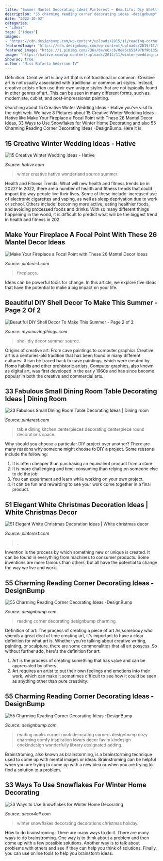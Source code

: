 ```yaml
---
title: "Summer Mantel Decorating Ideas Pinterest ~ Beautiful Diy Shell Decor To Make This Summer"
description: "55 charming reading corner decorating ideas -designbump"
date: "2022-10-02"
categories:
- "ideas"
tags: ["ideas"]
images:
- "https://cdn.designbump.com/wp-content/uploads/2015/11/reading-corner-nook22.jpg"
featuredImage: "https://cdn.designbump.com/wp-content/uploads/2015/11/reading-corner-nook22.jpg"
featured_image: "https://i.pinimg.com/736x/0e/e6/cb/0ee6cb52497bf9b135a0e194bf503161.jpg"
image: "https://hative.com/wp-content/uploads/2014/11/winter-wedding-ideas/7-creative-winter-wedding-ideas.jpg"
ShowToc: true
author: "Miss Rafaela Anderson IV"
---
```



Definition: Creative art is any art that is not traditional or common.
Creative art is not usually associated with traditional or common art styles. Instead, creative artists often use their own unique styles that are not typically found in other genres of art. This can be seen in many different forms, such as moderniste, cubist, and post-impressionist painting.

	

		
searching about 15 Creative Winter Wedding Ideas - Hative you've visit to the right web. We have 8 Pictures about 15 Creative Winter Wedding Ideas - Hative like Make Your Fireplace a Focal Point with These 26 Mantel Decor Ideas, 33 Ways to Use Snowflakes for Winter Home Decorating and also 55 Charming Reading Corner Decorating Ideas -DesignBump. Here it is:
		
    
## 15 Creative Winter Wedding Ideas - Hative

<img loading=lazy src="https://hative.com/wp-content/uploads/2014/11/winter-wedding-ideas/7-creative-winter-wedding-ideas.jpg" onerror="this.onerror=null;this.src='https://tse4.mm.bing.net/th?id=OIP.OQsb_jRlTsWd1OP8HYxzPgHaLG&amp;pid=15.1';" alt="15 Creative Winter Wedding Ideas - Hative">

_Source: hative.com_

>winter creative hative wonderland source summer. 

	

Health and Fitness Trends: What will new health and fitness trends be in 2022?
In 2022, there are a number of health and fitness trends that could impact the way people live their lives. Some of these include: increased use of electronic cigarettes and vaping, as well as sleep deprivation due to work or school. Others include: becoming more active, eating healthier foods, and avoiding processed foods and drinks. With so many different things happening in the world, it is difficult to predict what will be the biggest trend in health and fitness in 202
    
## Make Your Fireplace A Focal Point With These 26 Mantel Decor Ideas

<img loading=lazy src="https://i.pinimg.com/736x/21/b6/4d/21b64df115a37eafd7b7febcce4f7ac3.jpg" onerror="this.onerror=null;this.src='https://tse3.mm.bing.net/th?id=OIP.fTeXO5sma-rXq095BO1PLwHaLH&amp;pid=15.1';" alt="Make Your Fireplace a Focal Point with These 26 Mantel Decor Ideas">

_Source: pinterest.com_

>fireplaces. 

	

Ideas can be powerful tools for change. In this article, we explore five ideas that have the potential to make a big impact on your life.

    
## Beautiful DIY Shell Decor To Make This Summer - Page 2 Of 2

<img loading=lazy src="http://myamazingthings.com/wp-content/uploads/2017/06/diy-shell-decor-7.jpg" onerror="this.onerror=null;this.src='https://tse2.mm.bing.net/th?id=OIP.FXkLP1yKDwQ8VGG7zgHK4gHaJ5&amp;pid=15.1';" alt="Beautiful DIY Shell Decor To Make This Summer - Page 2 of 2">

_Source: myamazingthings.com_

>shell diy decor summer source. 

	

Origins of creative art: From cave paintings to computer graphics
Creative art is a centuries-old tradition that has been found in many different cultures. It can be traced back to cave paintings, which were created by Homo habilis and other prehistoric artists. Computer graphics, also known as digital art, was first developed in the early 1960s and has since become popular in both the creative and commercial arts.

    
## 33 Fabulous Small Dining Room Table Decorating Ideas | Dining Room

<img loading=lazy src="https://i.pinimg.com/736x/52/5f/a2/525fa2146a60cde42bb0144a5ab07214.jpg" onerror="this.onerror=null;this.src='https://tse1.mm.bing.net/th?id=OIP.zChRdLdWgFrlYcz7BHntHwHaLK&amp;pid=15.1';" alt="33 Fabulous Small Dining Room Table Decorating Ideas | Dining room">

_Source: pinterest.com_

>table dining kitchen centerpieces decorating centerpiece round decorations space. 

	

Why should you choose a particular DIY project over another?
There are many reasons why someone might choose to DIY a project. Some reasons include the following: 
1) It is often cheaper than purchasing an equivalent product from a store.
2) It is more challenging and time-consuming than relying on someone else to do the job.
3) You can experiment and learn while working on your own project.
4) It can be fun and rewarding to see your work come together in a final product.

    
## 51 Elegant White Christmas Decoration Ideas | White Christmas Decor

<img loading=lazy src="https://i.pinimg.com/736x/0e/e6/cb/0ee6cb52497bf9b135a0e194bf503161.jpg" onerror="this.onerror=null;this.src='https://tse2.mm.bing.net/th?id=OIP.YIZhlsPsNCA5pL_L2JlTnQHaLH&amp;pid=15.1';" alt="51 Elegant White Christmas Decoration Ideas | White christmas decor">

_Source: pinterest.com_

>. 

	

Invention is the process by which something new or unique is created. It can be found in everything from machines to consumer products. Some inventions are more famous than others, but all have the potential to change the way we live and work.

    
## 55 Charming Reading Corner Decorating Ideas -DesignBump

<img loading=lazy src="https://cdn.designbump.com/wp-content/uploads/2015/11/reading-corner-nook22.jpg" onerror="this.onerror=null;this.src='https://tse4.mm.bing.net/th?id=OIP.tLGY7aJv86MNIoTHpz4ocQHaKN&amp;pid=15.1';" alt="55 Charming Reading Corner Decorating Ideas -DesignBump">

_Source: designbump.com_

>reading corner decorating designbump charming. 

	

Definition of art: The process of creating a piece of art
As somebody who spends a great deal of time creating art, it's important to have a clear definition for what art is. Whether you're talking about creative writing, painting, or sculpture, there are some commonalities that all art possess. So without further ado, here's the definition for art: 
1. Art is the process of creating something that has value and can be appreciated by others.
2. Art requires an artist to put their own feelings and emotions into their work, which can make it sometimes difficult to see how it could be seen as anything other than pure creativity.

    
## 55 Charming Reading Corner Decorating Ideas -DesignBump

<img loading=lazy src="https://cdn.designbump.com/wp-content/uploads/2015/11/reading-corner-nook08.jpg" onerror="this.onerror=null;this.src='https://tse1.mm.bing.net/th?id=OIP.Pt200OS5GDaQzj09eI_-DQHaLH&amp;pid=15.1';" alt="55 Charming Reading Corner Decorating Ideas -DesignBump">

_Source: designbump.com_

>reading nooks corner nook decorating corners designbump cozy charming comfy inspiration lovers decor favim kindesign onekindesign wonderfully library designated adding. 

	

Brainstroming, also known as brainstorming, is a brainstorming technique used to come up with mental images or ideas. Brainstroming can be helpful when you are trying to come up with a new idea or when you are trying to find a solution to a problem.

    
## 33 Ways To Use Snowflakes For Winter Home Decorating

<img loading=lazy src="https://decor4all.com/wp-content/uploads/2013/12/snowflakes-holiday-decorations-winter-decorating-ideas-20.jpg" onerror="this.onerror=null;this.src='https://tse4.mm.bing.net/th?id=OIP.nPCTufA5Y1IM1z_4a_j3WQAAAA&amp;pid=15.1';" alt="33 Ways to Use Snowflakes for Winter Home Decorating">

_Source: decor4all.com_

>winter snowflakes decorating decorations christmas holiday. 

	

How to do brainstroming: There are many ways to do it.
There are many ways to do brainstroming. One way is to think about a problem and then come up with a few possible solutions. Another way is to talk about problems with others and see if they can help you think of solutions. Finally, you can use online tools to help you brainstorm ideas.

